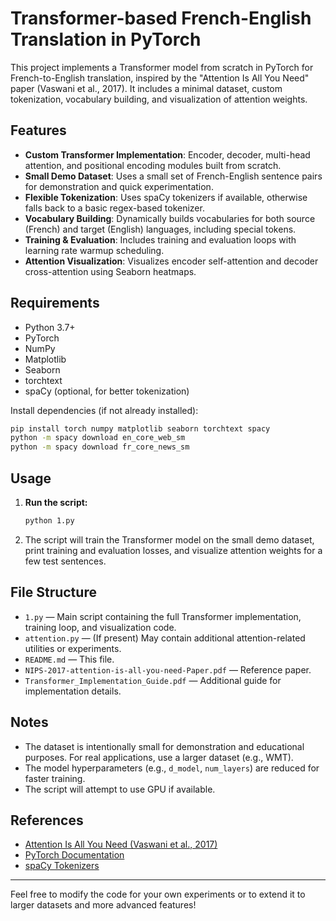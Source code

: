 # Transformer-based French-English Translation in PyTorch

This project implements a Transformer model from scratch in PyTorch for French-to-English translation, inspired by the "Attention Is All You Need" paper (Vaswani et al., 2017). It includes a minimal dataset, custom tokenization, vocabulary building, and visualization of attention weights.
 
## Features
- **Custom Transformer Implementation**: Encoder, decoder, multi-head attention, and positional encoding modules built from scratch.
- **Small Demo Dataset**: Uses a small set of French-English sentence pairs for demonstration and quick experimentation.
- **Flexible Tokenization**: Uses spaCy tokenizers if available, otherwise falls back to a basic regex-based tokenizer.
- **Vocabulary Building**: Dynamically builds vocabularies for both source (French) and target (English) languages, including special tokens.
- **Training & Evaluation**: Includes training and evaluation loops with learning rate warmup scheduling.
- **Attention Visualization**: Visualizes encoder self-attention and decoder cross-attention using Seaborn heatmaps.

## Requirements
- Python 3.7+ 
- PyTorch  
- NumPy
- Matplotlib
- Seaborn 
- torchtext
- spaCy (optional, for better tokenization)

Install dependencies (if not already installed):
```bash
pip install torch numpy matplotlib seaborn torchtext spacy
python -m spacy download en_core_web_sm
python -m spacy download fr_core_news_sm
```

## Usage
1. **Run the script:**
   ```bash
   python 1.py
   ```
2. The script will train the Transformer model on the small demo dataset, print training and evaluation losses, and visualize attention weights for a few test sentences.

## File Structure
- `1.py` — Main script containing the full Transformer implementation, training loop, and visualization code.
- `attention.py` — (If present) May contain additional attention-related utilities or experiments.
- `README.md` — This file.
- `NIPS-2017-attention-is-all-you-need-Paper.pdf` — Reference paper.
- `Transformer_Implementation_Guide.pdf` — Additional guide for implementation details.

## Notes
- The dataset is intentionally small for demonstration and educational purposes. For real applications, use a larger dataset (e.g., WMT).
- The model hyperparameters (e.g., `d_model`, `num_layers`) are reduced for faster training.
- The script will attempt to use GPU if available.

## References
- [Attention Is All You Need (Vaswani et al., 2017)](https://arxiv.org/abs/1706.03762)
- [PyTorch Documentation](https://pytorch.org/docs/stable/index.html)
- [spaCy Tokenizers](https://spacy.io/)

---

Feel free to modify the code for your own experiments or to extend it to larger datasets and more advanced features!
